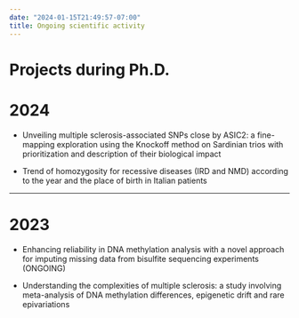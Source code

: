 ```yaml
---
date: "2024-01-15T21:49:57-07:00"
title: Ongoing scientific activity
---
```


# **Projects during Ph.D.**

# 2024

- Unveiling multiple sclerosis-associated SNPs close by ASIC2: a fine-mapping exploration using the Knockoff method on Sardinian trios with prioritization and description of their biological impact

- Trend of homozygosity for recessive diseases (IRD and NMD) according to the year and the place of birth in Italian patients



- - - 
# 2023

- Enhancing reliability in DNA methylation analysis with a novel approach for imputing missing data from bisulfite sequencing experiments (ONGOING)



- Understanding the complexities of multiple sclerosis: a study involving meta-analysis of DNA methylation differences, epigenetic drift and rare epivariations 